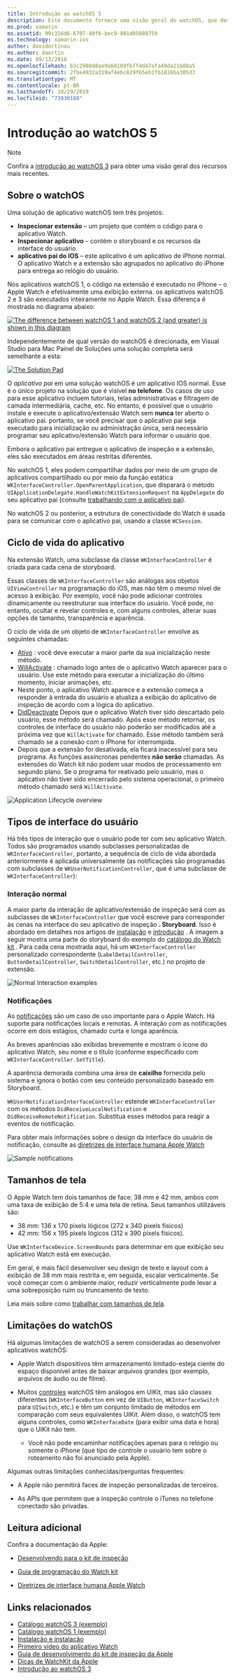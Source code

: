 ```yaml
---
title: Introdução ao watchOS 5
description: Este documento fornece uma visão geral do watchOS, que descreve o ciclo de vida do aplicativo, os tipos de interface do usuário, os tamanhos de tela, as limitações e muito mais.
ms.prod: xamarin
ms.assetid: 99c316d6-6707-40f6-bec9-801d05888759
ms.technology: xamarin-ios
author: davidortinau
ms.author: daortin
ms.date: 09/13/2016
ms.openlocfilehash: b3c2908d8ae9a68189fbff4d47afa49da21b88a5
ms.sourcegitcommit: 2fbe4932a319af4ebc829f65eb1fb1816ba305d3
ms.translationtype: MT
ms.contentlocale: pt-BR
ms.lasthandoff: 10/29/2019
ms.locfileid: "73030188"
---
```

# <a name="introduction-to-watchos"></a>Introdução ao watchOS 5

> [!NOTE]
> Confira a [introdução ao watchOS 3](~/ios/watchos/platform/introduction-to-watchos3/index.md) para obter uma visão geral dos recursos mais recentes.

## <a name="about-watchos"></a>Sobre o watchOS

Uma solução de aplicativo watchOS tem três projetos:

- **Inspecionar extensão** – um projeto que contém o código para o aplicativo Watch.
- **Inspecionar aplicativo** – contém o storyboard e os recursos da interface do usuário.
- **aplicativo pai do IOS** – este aplicativo é um aplicativo de iPhone normal. O aplicativo Watch e a extensão são agrupados no aplicativo do iPhone para entrega ao relógio do usuário.

Nos aplicativos watchOS 1, o código na extensão é executado no iPhone – o Apple Watch é efetivamente uma exibição externa. os aplicativos watchOS 2 e 3 são executados inteiramente no Apple Watch. Essa diferença é mostrada no diagrama abaixo:

[![](intro-to-watchos-images/arch-sml.png "The difference between watchOS 1 and watchOS 2 (and greater) is shown in this diagram")](intro-to-watchos-images/arch.png#lightbox)

Independentemente de qual versão do watchOS é direcionada, em Visual Studio para Mac Painel de Soluções uma solução completa será semelhante a esta:

[![](intro-to-watchos-images/projectstructure-sml.png "The Solution Pad")](intro-to-watchos-images/projectstructure.png#lightbox)

O *aplicativo pai* em uma solução watchOS é um aplicativo IOS normal. Esse é o único projeto na solução que é visível **no telefone**. Os casos de uso para esse aplicativo incluem tutoriais, telas administrativas e filtragem de camada intermediária, cache, etc. No entanto, é possível que o usuário instale e execute o aplicativo/extensão Watch sem **nunca** ter aberto o aplicativo pai. portanto, se você precisar que o aplicativo pai seja executado para inicialização ou administração única, será necessário programar seu aplicativo/extensão Watch para informar o usuário que.

Embora o aplicativo pai entregue o aplicativo de inspeção e a extensão, eles são executados em áreas restritas diferentes.

No watchOS 1, eles podem compartilhar dados por meio de um grupo de aplicativos compartilhado ou por meio da função estática `WKInterfaceController.OpenParentApplication`, que disparará o método `UIApplicationDelegate.HandleWatchKitExtensionRequest` na `AppDelegate` do seu aplicativo pai (consulte [trabalhando com o aplicativo pai](~/ios/watchos/app-fundamentals/parent-app.md)).

No watchOS 2 ou posterior, a estrutura de conectividade do Watch é usada para se comunicar com o aplicativo pai, usando a classe `WCSession`.

## <a name="application-lifecycle"></a>Ciclo de vida do aplicativo

Na extensão Watch, uma subclasse da classe `WKInterfaceController` é criada para cada cena de storyboard.

Essas classes de `WKInterfaceController` são análogas aos objetos `UIViewController` na programação do iOS, mas não têm o mesmo nível de acesso à exibição.
Por exemplo, você não pode adicionar controles dinamicamente ou reestruturar sua interface do usuário.
Você pode, no entanto, ocultar e revelar controles e, com alguns controles, alterar suas opções de tamanho, transparência e aparência.

O ciclo de vida de um objeto de `WKInterfaceController` envolve as seguintes chamadas:

- [Ativo](xref:WatchKit.WKInterfaceController.Awake*) : você deve executar a maior parte da sua inicialização neste método.
- [WillActivate](xref:WatchKit.WKInterfaceController.WillActivate) : chamado logo antes de o aplicativo Watch aparecer para o usuário. Use este método para executar a inicialização do último momento, iniciar animações, etc.
- Neste ponto, o aplicativo Watch aparece e a extensão começa a responder à entrada do usuário e atualiza a exibição do aplicativo de inspeção de acordo com a lógica do aplicativo.
- [DidDeactivate](xref:WatchKit.WKInterfaceController.DidDeactivate) Depois que o aplicativo Watch tiver sido descartado pelo usuário, esse método será chamado. Após esse método retornar, os controles de interface do usuário não poderão ser modificados até a próxima vez que `WillActivate` for chamado. Esse método também será chamado se a conexão com o iPhone for interrompida.
- Depois que a extensão for desativada, ela ficará inacessível para seu programa. As funções assíncronas pendentes **não serão** chamadas. As extensões do Watch kit não podem usar modos de processamento em segundo plano. Se o programa for reativado pelo usuário, mas o aplicativo não tiver sido encerrado pelo sistema operacional, o primeiro método chamado será `WillActivate`.

![](intro-to-watchos-images/wkinterfacecontrollerlifecycle.png "Application Lifecycle overview")

## <a name="types-of-user-interface"></a>Tipos de interface do usuário

Há três tipos de interação que o usuário pode ter com seu aplicativo Watch.
Todos são programados usando subclasses personalizadas de `WKInterfaceController`, portanto, a sequência de ciclo de vida abordada anteriormente é aplicada universalmente (as notificações são programadas com subclasses de `WKUserNotificationController`, que é uma subclasse de `WKInterfaceController`):

### <a name="normal-interaction"></a>Interação normal

A maior parte da interação de aplicativo/extensão de inspeção será com as subclasses de `WKInterfaceController` que você escreve para corresponder às cenas na interface do seu aplicativo de inspeção **. Storyboard**. Isso é abordado em detalhes nos artigos de [instalação](~/ios/watchos/get-started/installation.md) e [introdução](~/ios/watchos/get-started/index.md) .
A imagem a seguir mostra uma parte do storyboard do exemplo do [catálogo do Watch kit](https://docs.microsoft.com/samples/xamarin/ios-samples/watchos-watchkitcatalog) . Para cada cena mostrada aqui, há um `WKInterfaceController` personalizado correspondente (`LabelDetailController`, `ButtonDetailController`, `SwitchDetailController`, etc.) no projeto de extensão.

![](intro-to-watchos-images/scenes.png "Normal Interaction examples")

### <a name="notifications"></a>Notificações

As [notificações](~/ios/watchos/platform/notifications.md) são um caso de uso importante para o Apple Watch. Há suporte para notificações locais e remotas. A interação com as notificações ocorre em dois estágios, chamado curta e longa aparência.

As breves aparências são exibidas brevemente e mostram o ícone do aplicativo Watch, seu nome e o título (conforme especificado com `WKInterfaceController.SetTitle`).

A aparência demorada combina uma área de **caixilho** fornecida pelo sistema e ignora o botão com seu conteúdo personalizado baseado em Storyboard.

`WKUserNotificationInterfaceController` estende `WKInterfaceController` com os métodos `DidReceiveLocalNotification` e `DidReceiveRemoteNotification`.
Substitua esses métodos para reagir a eventos de notificação.

Para obter mais informações sobre o design da interface do usuário de notificação, consulte as [diretrizes de interface humana Apple Watch](https://developer.apple.com/library/prerelease/ios/documentation/UserExperience/Conceptual/WatchHumanInterfaceGuidelines/Notifications.html#//apple_ref/doc/uid/TP40014992-CH20-SW1)

![](intro-to-watchos-images/notifications.png "Sample notifications")

## <a name="screen-sizes"></a>Tamanhos de tela

O Apple Watch tem dois tamanhos de face: 38 mm e 42 mm, ambos com uma taxa de exibição de 5:4 e uma tela de retina. Seus tamanhos utilizáveis são:

- 38 mm: 136 x 170 pixels lógicos (272 x 340 pixels físicos)
- 42 mm: 156 x 195 pixels lógicos (312 x 390 pixels físicos).

Use `WKInterfaceDevice.ScreenBounds` para determinar em que exibição seu aplicativo Watch está em execução.

Em geral, é mais fácil desenvolver seu design de texto e layout com a exibição de 38 mm mais restrita e, em seguida, escalar verticalmente.
Se você começar com o ambiente maior, reduzir verticalmente pode levar a uma sobreposição ruim ou truncamento de texto.

Leia mais sobre como [trabalhar com tamanhos de tela](~/ios/watchos/app-fundamentals/screen-sizes.md).

## <a name="limitations-of-watchos"></a>Limitações do watchOS

Há algumas limitações de watchOS a serem consideradas ao desenvolver aplicativos watchOS:

- Apple Watch dispositivos têm armazenamento limitado-esteja ciente do espaço disponível antes de baixar arquivos grandes (por exemplo, arquivos de áudio ou de filme).

- Muitos [controles](~/ios/watchos/user-interface/index.md) watchOS têm análogos em UIKit, mas são classes diferentes (`WKInterfaceButton` em vez de `UIButton`, `WKInterfaceSwitch` para `UISwitch`, etc.) e têm um conjunto limitado de métodos em comparação com seus equivalentes UIKit. Além disso, o watchOS tem alguns controles, como `WKInterfaceDate` (para exibir uma data e hora) que o UIKit não tem.

  - Você não pode encaminhar notificações apenas para o relógio ou somente o iPhone (que tipo de controle o usuário tem sobre o roteamento não foi anunciado pela Apple).

Algumas outras limitações conhecidas/perguntas frequentes:

- A Apple não permitirá faces de inspeção personalizadas de terceiros.

- As APIs que permitem que a inspeção controle o iTunes no telefone conectado são privadas.

## <a name="further-reading"></a>Leitura adicional

Confira a documentação da Apple:

- [Desenvolvendo para o kit de inspeção](https://developer.apple.com/library/prerelease/ios/documentation/General/Conceptual/WatchKitProgrammingGuide/index.html#//apple_ref/doc/uid/TP40014969-CH8-SW1)

- [Guia de programação do Watch kit](https://developer.apple.com/library/prerelease/ios/documentation/General/Conceptual/WatchKitProgrammingGuide/DesigningaWatchKitApp.html)

- [Diretrizes de interface humana Apple Watch](https://developer.apple.com/library/prerelease/ios/documentation/UserExperience/Conceptual/WatchHumanInterfaceGuidelines/index.html#//apple_ref/doc/uid/TP40014992-CH3-SW1)

## <a name="related-links"></a>Links relacionados

- [Catálogo watchOS 3 (exemplo)](https://docs.microsoft.com/samples/xamarin/ios-samples/watchos-watchkitcatalog)
- [Catálogo watchOS 1 (exemplo)](https://docs.microsoft.com/samples/xamarin/ios-samples/watchos-watchkitcatalog)
- [Instalação e instalação](~/ios/watchos/get-started/installation.md)
- [Primeiro vídeo do aplicativo Watch](https://blog.xamarin.com/your-first-watch-kit-app/)
- [Guia de desenvolvimento do kit de inspeção da Apple](https://developer.apple.com/library/prerelease/ios/documentation/General/Conceptual/WatchKitProgrammingGuide/index.html)
- [Dicas de WatchKit da Apple](https://developer.apple.com/watchkit/tips/)
- [Introdução ao watchOS 3](~/ios/watchos/platform/introduction-to-watchos3/index.md)
